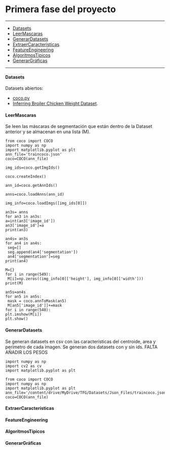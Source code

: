 # Primera fase del proyecto

---

- [Datasets](#Datasets)
- [LeerMascaras](#LeerMascaras)
- [GenerarDatasets](#GenerarDatasets)
- [ExtraerCaracterísticas](#ExtraerCaracterísticas)
- [FeatureEngineering](#FeatureEngineering)
- [AlgoritmosTípicos](#AlgoritmosTípicos)
- [GenerarGráficas](#GenerarGráficas)

---

#### Datasets

Datasets abiertos:

- [coco.py](https://github.com/cocodataset/cocoapi/tree/master/PythonAPI/pycocotools)
- [Inferring Broiler Chicken Weight Dataset](https://www.kaggle.com/datasets/lucasheilbuthh/inferring-broiler-chicken-weight).

#### LeerMascaras

Se leen las máscaras de segmentación que están dentro de la Dataset anterior y se almacenan en una lista (M). 

```console
from coco import COCO
import numpy as np
import matplotlib.pyplot as plt
ann_file='traincoco.json'
coco=COCO(ann_file)
```
```console
img_ids=coco.getImgIds()

coco.createIndex()

ann_id=coco.getAnnIds()

anns=coco.loadAnns(ann_id)

img_info=coco.loadImgs([img_ids[0]])
```

```console
an3s= anns
for an3 in an3s:
a=int(an3['image_id'])
an3['image_id']=a
print(an3)
```
```console
an4s= an3s
for an4 in an4s:
 seg=[]
 seg.append(an4['segmentation'])
 an4['segmentation']=seg
print(an4)
```
```console
M={}
for i in range(549):
 M[i]=np.zeros((img_info[0]['height'], img_info[0]['width']))
print(M)
```
```console
an5s=an4s
for an5 in an5s:
 mask = coco.annToMask(an5)
 M[an5['image_id']]+=mask
for i in range(548):
plt.imshow(M[i])
plt.show()
```

#### GenerarDatasets

Se generan datasets en csv con las características del centroide, area y perímetro de cada imagen. Se generan dos datasets con y sin ids. FALTA AÑADIR LOS PESOS

```console
import numpy as np
import cv2 as cv
import matplotlib.pyplot as plt
```
```console
from coco import COCO
import numpy as np
import matplotlib.pyplot as plt
ann_file='/content/drive/MyDrive/TFG/Datasets/Json_Files/traincoco.json'
coco=COCO(ann_file)
```


#### ExtraerCaracterísticas

#### FeatureEngineering

#### AlgoritmosTípicos

#### GenerarGráficas
